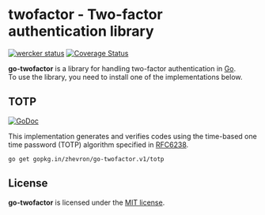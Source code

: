 twofactor - Two-factor authentication library
=============================================

[![wercker status](https://app.wercker.com/status/fd9c8ba528a1797f2e9cd5bbc4a1dc29/s/master "wercker status")](https://app.wercker.com/project/bykey/fd9c8ba528a1797f2e9cd5bbc4a1dc29)
[![Coverage Status](https://coveralls.io/repos/zhevron/go-twofactor/badge.svg?branch=HEAD)](https://coveralls.io/r/zhevron/go-twofactor)

**go-twofactor** is a library for handling two-factor authentication in [Go](https://golang.org/).  
To use the library, you need to install one of the implementations below.

## TOTP

[![GoDoc](https://godoc.org/github.com/zhevron/go-twofactor/totp?status.svg)](https://godoc.org/github.com/zhevron/go-twofactor/totp)

This implementation generates and verifies codes using the time-based one time password (TOTP) algorithm specified in [RFC6238](https://tools.ietf.org/html/rfc6238).

```
go get gopkg.in/zhevron/go-twofactor.v1/totp
```

## License

**go-twofactor** is licensed under the [MIT license](http://opensource.org/licenses/MIT).
